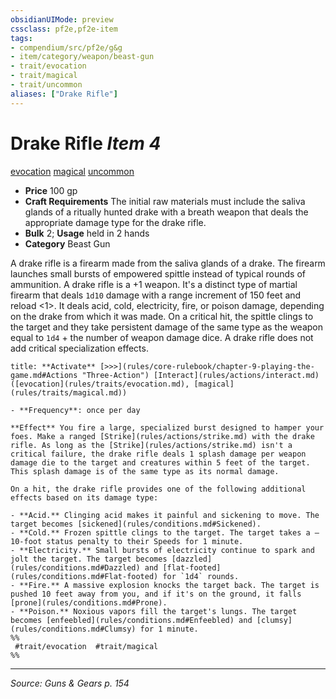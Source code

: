 ```yaml
---
obsidianUIMode: preview
cssclass: pf2e,pf2e-item
tags:
- compendium/src/pf2e/g&g
- item/category/weapon/beast-gun
- trait/evocation
- trait/magical
- trait/uncommon
aliases: ["Drake Rifle"]
---
```

# Drake Rifle *Item 4*  
[evocation](evocation.md "Evocation School Trait")  [magical](magical.md "Magical Item Trait")  [uncommon](uncommon.md "Uncommon Rarity Trait")  

- **Price** 100 gp
- **Craft Requirements** The initial raw materials must include the saliva glands of a ritually hunted drake with a breath weapon that deals the appropriate damage type for the drake rifle.
- **Bulk** 2; **Usage** held in 2 hands
- **Category** Beast Gun

A drake rifle is a firearm made from the saliva glands of a drake. The firearm launches small bursts of empowered spittle instead of typical rounds of ammunition. A drake rifle is a +1 weapon. It's a distinct type of martial firearm that deals `1d10` damage with a range increment of 150 feet and reload <1>. It deals acid, cold, electricity, fire, or poison damage, depending on the drake from which it was made. On a critical hit, the spittle clings to the target and they take persistent damage of the same type as the weapon equal to `1d4` + the number of weapon damage dice. A drake rifle does not add critical specialization effects.

```ad-embed-ability
title: **Activate** [>>>](rules/core-rulebook/chapter-9-playing-the-game.md#Actions "Three-Action") [Interact](rules/actions/interact.md) ([evocation](rules/traits/evocation.md), [magical](rules/traits/magical.md))

- **Frequency**: once per day

**Effect** You fire a large, specialized burst designed to hamper your foes. Make a ranged [Strike](rules/actions/strike.md) with the drake rifle. As long as the [Strike](rules/actions/strike.md) isn't a critical failure, the drake rifle deals 1 splash damage per weapon damage die to the target and creatures within 5 feet of the target. This splash damage is of the same type as its normal damage.

On a hit, the drake rifle provides one of the following additional effects based on its damage type:

- **Acid.** Clinging acid makes it painful and sickening to move. The target becomes [sickened](rules/conditions.md#Sickened).
- **Cold.** Frozen spittle clings to the target. The target takes a –10-foot status penalty to their Speeds for 1 minute.
- **Electricity.** Small bursts of electricity continue to spark and jolt the target. The target becomes [dazzled](rules/conditions.md#Dazzled) and [flat-footed](rules/conditions.md#Flat-footed) for `1d4` rounds.
- **Fire.** A massive explosion knocks the target back. The target is pushed 10 feet away from you, and if it's on the ground, it falls [prone](rules/conditions.md#Prone).
- **Poison.** Noxious vapors fill the target's lungs. The target becomes [enfeebled](rules/conditions.md#Enfeebled) and [clumsy](rules/conditions.md#Clumsy) for 1 minute.  
%%
 #trait/evocation  #trait/magical 
%%
```


---
*Source: Guns & Gears p. 154*